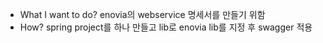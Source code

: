- What I want to do?
  enovia의 webservice 명세서를 만들기 위함
- How?
  spring project를 하나 만들고 lib로 enovia lib를 지정 후 swagger 적용
  